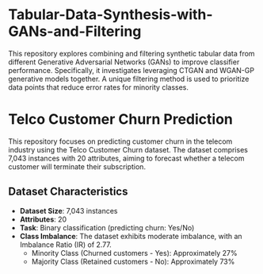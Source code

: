 # Tabular-Data-Synthesis-with-GANs-and-Filtering
This repository explores combining and filtering synthetic tabular data from different Generative Adversarial Networks (GANs) to improve classifier performance. Specifically, it investigates leveraging CTGAN and WGAN-GP generative models together. A unique filtering method is used to prioritize data points that reduce error rates for minority classes.

# Telco Customer Churn Prediction

This repository focuses on predicting customer churn in the telecom industry using the Telco Customer Churn dataset. The dataset comprises 7,043 instances with 20 attributes, aiming to forecast whether a telecom customer will terminate their subscription.

## Dataset Characteristics

- **Dataset Size**: 7,043 instances
- **Attributes**: 20
- **Task**: Binary classification (predicting churn: Yes/No)
- **Class Imbalance**: The dataset exhibits moderate imbalance, with an Imbalance Ratio (IR) of 2.77.
  - Minority Class (Churned customers - Yes): Approximately 27%
  - Majority Class (Retained customers - No): Approximately 73%
